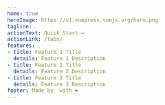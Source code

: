 ```yaml
---
home: true
heroImage: https://v1.vuepress.vuejs.org/hero.png
tagline: 
actionText: Quick Start →
actionLink: /tabs/
features:
- title: Feature 1 Title
  details: Feature 1 Description
- title: Feature 2 Title
  details: Feature 2 Description
- title: Feature 3 Title
  details: Feature 3 Description
footer: Made by  with ❤️
---
```

